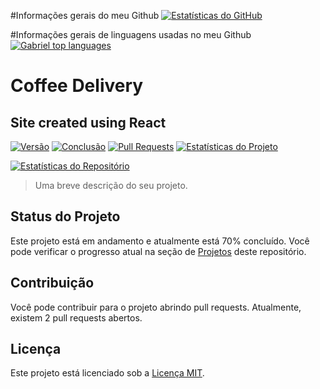 #Informações gerais do meu Github
[![Estatísticas do GitHub](https://github-readme-stats.vercel.app/api?username=GabrielRSiqueira18&theme=blue-green)](https://github.com/GabrielRSiqueira18/github-readme-stats)

#Informações gerais de linguagens usadas no meu Github
[![Gabriel top languages](https://github-readme-stats.vercel.app/api/top-langs/?username=GabrielRSiqueira18&theme=blue-green)](https://github.com/GabrielRSiqueira18/github-readme-stats)

# Coffee Delivery
## Site created using React

[![Versão](https://img.shields.io/badge/Vers%C3%A3o-1.0-blue)](https://github.com/GabrielRSiqueira18/coffee-delivery-desafio-2)
[![Conclusão](https://img.shields.io/badge/Conclus%C3%A3o-70%25-yellow)](https://github.com/GabrielRSiqueira18/coffee-delivery-desafio-2)
[![Pull Requests](https://img.shields.io/badge/Pull%20Requests-2%20abertos-orange)](https://github.com/GabrielRSiqueira18/coffee-delivery-desafio-2/pulls)
[![Estatísticas do Projeto](https://img.shields.io/badge/Projeto-Estat%C3%ADsticas-brightgreen?style=flat-square)](https://github.com/GabrielRSiqueira18/coffee-delivery-desafio-2)

[![Estatísticas do Repositório](https://github-readme-stats.vercel.app/api/pin/?username=GabrielRSiqueira18&repo=coffee-delivery-desafio-2&theme=blue-green)](https://github.com/GabrielRSiqueira18/coffee-delivery-desafio-2)

> Uma breve descrição do seu projeto.

## Status do Projeto

Este projeto está em andamento e atualmente está 70% concluído. Você pode verificar o progresso atual na seção de [Projetos](https://github.com/seu-usuario/seu-projeto/projects) deste repositório.

## Contribuição

Você pode contribuir para o projeto abrindo pull requests. Atualmente, existem 2 pull requests abertos.

## Licença

Este projeto está licenciado sob a [Licença MIT](https://github.com/seu-usuario/seu-projeto/blob/master/LICENSE).



